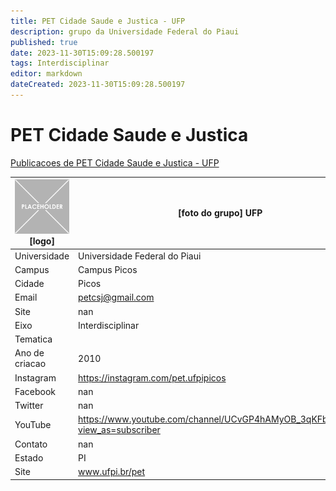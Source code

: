 ```yaml
---
title: PET Cidade Saude e Justica - UFP
description: grupo da Universidade Federal do Piaui
published: true
date: 2023-11-30T15:09:28.500197
tags: Interdisciplinar
editor: markdown
dateCreated: 2023-11-30T15:09:28.500197
---
```


# PET Cidade Saude e Justica

[Publicacoes de PET Cidade Saude e Justica - UFP](/atividade/55PETCidadeSaudeeJusticaUFP/feed.md)

| ![placeholder.png](/placeholder.png) [logo] | [foto do grupo] UFP         |
| ------------------------------------------- | ------------------------------------------------- |
| Universidade                                | Universidade Federal do Piaui      |
| Campus                                      | Campus Picos            |
| Cidade                                      | Picos             |
| Email                                       | petcsj@gmail.com             |
| Site                                        | nan              |
| Eixo                                        | Interdisciplinar              |
| Tematica                                    |           |
| Ano de criacao                              | 2010        |
| Instagram                                   | https://instagram.com/pet.ufpipicos         |
| Facebook                                    | nan          |
| Twitter                                     | nan           |
| YouTube                                     | https://www.youtube.com/channel/UCvGP4hAMyOB_3qKFbvxOlbQ?view_as=subscriber           |
| Contato                                     | nan         |
| Estado                                      |  PI            |
| Site                                        | www.ufpi.br/pet |
